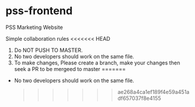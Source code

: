 # pss-frontend

PSS Marketing Website

Simple collaboration rules
<<<<<<< HEAD
1. Do NOT PUSH TO MASTER.
2. No two developers should work on the same file.
3. To make changes, Please create a branch, make your changes then seek a PR to be mergeed to master
=======
<ul>
  <li>No two developers should work on the same file.</li>

>>>>>>> ae268a4ca1ef189f4e59a451adf657037f8e4155
